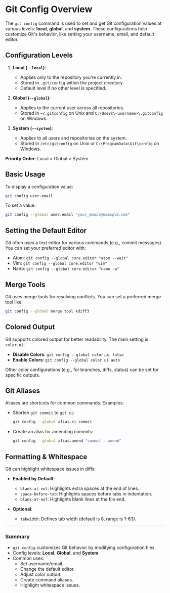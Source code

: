 # Git Config Overview

The `git config` command is used to set and get Git configuration values at various levels: **local**, **global**, and **system**. These configurations help customize Git's behavior, like setting your username, email, and default editor.

## Configuration Levels

1. **Local (`--local`)**:
   - Applies only to the repository you’re currently in.
   - Stored in `.git/config` within the project directory.
   - Default level if no other level is specified.

2. **Global (`--global`)**:
   - Applies to the current user across all repositories.
   - Stored in `~/.gitconfig` on Unix and `C:\Users\<username>\.gitconfig` on Windows.

3. **System (`--system`)**:
   - Applies to all users and repositories on the system.
   - Stored in `/etc/gitconfig` on Unix or `C:\ProgramData\Git\config` on Windows.

**Priority Order**: Local > Global > System.

## Basic Usage

To display a configuration value:

```bash
git config user.email
```

To set a value:

```bash
git config --global user.email "your_email@example.com"
```

## Setting the Default Editor

Git often uses a text editor for various commands (e.g., commit messages). You can set your preferred editor with:

- Atom: `git config --global core.editor "atom --wait"`
- Vim: `git config --global core.editor "vim"`
- Nano: `git config --global core.editor "nano -w"`

## Merge Tools

Git uses merge tools for resolving conflicts. You can set a preferred merge tool like:

```bash
git config --global merge.tool kdiff3
```

## Colored Output

Git supports colored output for better readability. The main setting is `color.ui`:

- **Disable Colors**: `git config --global color.ui false`
- **Enable Colors**: `git config --global color.ui auto`

Other color configurations (e.g., for branches, diffs, status) can be set for specific outputs.

## Git Aliases

Aliases are shortcuts for common commands. Examples:

- Shorten `git commit` to `git ci`:
  ```bash
  git config --global alias.ci commit
  ```

- Create an alias for amending commits:
  ```bash
  git config --global alias.amend "commit --amend"
  ```

## Formatting & Whitespace

Git can highlight whitespace issues in diffs:

- **Enabled by Default**:
  - `blank-at-eol`: Highlights extra spaces at the end of lines.
  - `space-before-tab`: Highlights spaces before tabs in indentation.
  - `blank-at-eof`: Highlights blank lines at the file end.

- **Optional**:
  - `tabwidth`: Defines tab width (default is 8, range is 1-63).

---

### Summary

- `git config` customizes Git behavior by modifying configuration files.
- Config levels: **Local**, **Global**, and **System**.
- Common uses:
  - Set username/email.
  - Change the default editor.
  - Adjust color output.
  - Create command aliases.
  - Highlight whitespace issues.